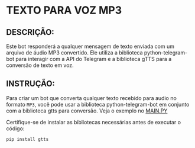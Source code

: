 # TEXTO PARA VOZ MP3
## DESCRIÇÃO:
Este bot responderá a qualquer mensagem de texto enviada com um arquivo de áudio MP3 convertido. Ele utiliza a biblioteca python-telegram-bot para interagir com a API do Telegram e a biblioteca gTTS para a conversão de texto em voz.

## INSTRUÇÃO:
Para criar um bot que converta qualquer texto recebido para audio no formato `MP3`, você pode usar a biblioteca python-telegram-bot em conjunto com a biblioteca gtts para conversão. Veja o exemplo no [MAIN.PY](./CODIGO/MAIN.py)

Certifique-se de instalar as bibliotecas necessárias antes de executar o código:

```bash
pip install gtts
```